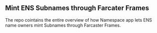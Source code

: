 ## Mint ENS Subnames through Farcater Frames

The repo cointains the entire overview of how Namespace app lets ENS name owners mint Subnames through Farcaster Frames. 
